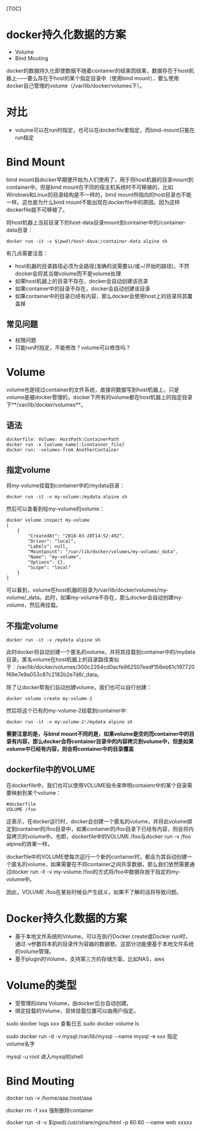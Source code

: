 [TOC]

# docker持久化数据的方案
+ Volume
+ Bind Mouting

docker的数据持久化即使数据不随着container的结束而结束，数据存在于host机器上——要么存在于host的某个指定目录中（使用bind mount），要么使用docker自己管理的volume（/var/lib/docker/volumes下）。
# 对比
+ volume可以在run时指定，也可以在dockerfile里指定，而bind-mount只能在run指定
# Bind Mount
bind mount自docker早期便开始为人们使用了，用于将host机器的目录mount到container中。但是bind mount在不同的宿主机系统时不可移植的，比如Windows和Linux的目录结构是不一样的，bind mount所指向的host目录也不能一样。这也是为什么bind mount不能出现在dockerfile中的原因，因为这样dockerfile就不可移植了。

将host机器上当前目录下的host-data目录mount到container中的/container-data目录：
```docker
docker run -it -v $(pwd)/host-dava:/container-data alpine sh
```
有几点需要注意：
+ host机器的目录路径必须为全路径(准确的说需要以/或~/开始的路径)，不然docker会将其当做volume而不是volume处理
+ 如果host机器上的目录不存在，docker会自动创建该目录
+ 如果container中的目录不存在，docker会自动创建该目录
+ 如果container中的目录已经有内容，那么docker会使用host上的目录将其覆盖掉

## 常见问题
+ 权限问题
+ 只能run时指定，不能修改？volume可以修改吗？


# Volume
volume也是绕过container的文件系统，直接将数据写到host机器上，只是volume是被docker管理的，docker下所有的volume都在host机器上的指定目录下**/var/lib/docker/volumes**。
## 语法
```docker
dockerfile: Volume: HostPath:ContainerPath
docker run -v [volume_name]:[container_file]
docker run: -volumes-from AnotherContainer
```
## 指定volume
将my-volume挂载到container中的/mydata目录：
```
docker run -it -v my-volume:/mydata alpine sh
```
然后可以查看到给my-volume的volume：
```docker
docker volume inspect my-volume
[
    {
        "CreatedAt": "2018-03-28T14:52:49Z",
        "Driver": "local",
        "Labels": null,
        "Mountpoint": "/var/lib/docker/volumes/my-volume/_data",
        "Name": "my-volume",
        "Options": {},
        "Scope": "local"
    }
]
```
可以看到，volume在host机器的目录为/var/lib/docker/volumes/my-volume/_data。此时，如果my-volume不存在，那么docker会自动创建my-volume，然后再挂载。
## 不指定volume
```
docker run -it -v /mydata alpine sh
```
此时docker将自动创建一个匿名的volume，并将其挂载到container中的/mydata目录。匿名volume在host机器上的目录路径类似于：/var/lib/docker/volumes/300c2264cd0acfe862507eedf156eb61c197720f69e7e9a053c87c2182b2e7d8/_data。

除了让docker帮我们自动创建volume，我们也可以自行创建：
```
docker volume create my-volume-2
```
然后将这个已有的my-volume-2挂载到container中:
```
docker run -it -v my-volume-2:/mydata alpine sh
```
**需要注意的是，与bind mount不同的是，如果volume是空的而container中的目录有内容，那么docker会将container目录中的内容拷贝到volume中，但是如果volume中已经有内容，则会将container中的目录覆盖**
## dockerfile中的VOLUME
在dockerfile中，我们也可以使用VOLUME指令来申明contaienr中的某个目录需要映射到某个volume：
```docker
#dockerfile
VOLUME /foo
```
这表示，在docker运行时，docker会创建一个匿名的volume，并将此volume绑定到container的/foo目录中，如果container的/foo目录下已经有内容，则会将内容拷贝的volume中。也即，dockerfile中的VOLUME /foo与docker run -v /foo alpine的效果一样。

dockerfile中的VOLUME使每次运行一个新的container时，都会为其自动创建一个匿名的volume，如果需要在不同container之间共享数据，那么我们依然需要通过docker run -it -v my-volume:/foo的方式将/foo中数据存放于指定的my-volume中。

因此，VOLUME /foo在某些时候会产生歧义，如果不了解的话将导致问题。













# Docker持久化数据的方案
+ 基于本地文件系统的Volume。可以在执行Docker create或Docker run时，通过-v参数将本机的目录作为容器的数据卷。这部分功能便基于本地文件系统的volume管理。
+ 基于plugin的Volume，支持第三方的存储方案，比如NAS，aws

# Volume的类型
+ 受管理的data Volume，由docker后台自动创建。
+ 绑定挂载的Volume，具体挂载位置可以由用户指定。

sudo docker logs xxx 查看日志
sudo docker volume ls

sudo docker run -d -v mysql:/var/lib/mysql --name mysql -e xxx
指定volume名字

mysql -u root
进入mysql的shell

# Bind Mouting

docker run -v /home/aaa:/root/aaa

docker rm -f xxx 强制删除container

docker run -d -v $(pwd):/usr/share/nginx/html -p 80:80 --name web xxxxx

